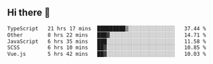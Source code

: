 ## Hi there 👋

<!--START_SECTION:waka-->

```txt
TypeScript   21 hrs 17 mins  █████████▒░░░░░░░░░░░░░░░   37.44 %
Other        8 hrs 22 mins   ███▓░░░░░░░░░░░░░░░░░░░░░   14.71 %
JavaScript   6 hrs 35 mins   ███░░░░░░░░░░░░░░░░░░░░░░   11.58 %
SCSS         6 hrs 10 mins   ██▓░░░░░░░░░░░░░░░░░░░░░░   10.85 %
Vue.js       5 hrs 42 mins   ██▓░░░░░░░░░░░░░░░░░░░░░░   10.03 %
```

<!--END_SECTION:waka-->
